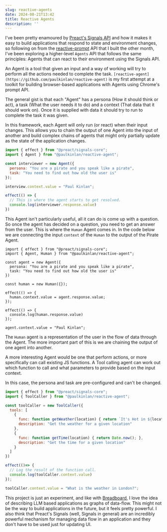 ```yaml
---
slug: reactive-agents
date: 2024-08-21T13:42
title: Reactive Agents
description: ''
---
```


I\'ve been pretty enamoured by [Preact\'s Signals API](https://preactjs.com/guide/v10/signals/) and how it makes it easy to build applications that respond to state and environment changes, so following on from the [reactive-prompt](https://paul.kinlan.me/projects/reactive-prompts/) API that I built the other month, I\'ve been exploring a higher-level `Agents` API that follows the same principles: Agents that can react to their environment using the Signals API.

An Agent is a tool that given an input and a way of working will try to perform all the actions needed to complete the task. `[reactive-agent](https://github.com/paulkinlan/reactive-agent)` is my first attempt at a toolkit for building browser-based applications with Agents using Chrome\'s prompt API.

The general gist is that each \"Agent\" has a persona (How it should think or act), a task (What the user needs it to do) and a context (That data that it should work on). Once it is supplied with data it should try to run to complete the task it was given.

In this framework, each Agent will only run (or react) when their input changes. This allows you to chain the output of one Agent into the input of another and build complex chains of agents that might only partially update as the state of the application changes.

```JavaScript
import { effect } from "@preact/signals-core";
import { Agent } from "@paulkinlan/reactive-agent";

const interviewer = new Agent({
  persona: "You are a pirate and you speak like a pirate",
  task: "You need to find out how old the user is"
});

interview.context.value = "Paul Kinlan";

effect(() => {
  // This is where the agent starts to get resolved.
  console.log(interviewer.response.value)
})
```

This Agent isn\'t particularly useful, all it can do is come up with a question. So once the agent has decided on a question, you need to get an answer from the user. This is where the `Human` Agent comes in. In the code below we are connecting the input `context` of the `Human` to the output of the Pirate Agent.

```
import { effect } from "@preact/signals-core";
import { Agent, Human } from "@paulkinlan/reactive-agent";

const agent = new Agent({
  persona: "You are a pirate and you speak like a pirate",
  task: "You need to find out how old the user is"
})

const human = new Human({});

effect(() => {
  human.context.value = agent.response.value;
});

effect(() => {
  console.log(human.response.value)
});

agent.context.value = "Paul Kinlan";
```

The `Human` agent is a representation of the user in the flow of data through the Agent. The more important part of this is we are chaining the output of one agent into another.

A more interesting Agent would be one that perform actions, or more specifically can call existing JS functions. A Tool calling agent can work out which function to call and what parameters to provide based on the input context.

In this case, the persona and task are pre-configured and can\'t be changed.

```JavaScript
import { effect } from "@preact/signals-core";
import { ToolCaller } from "@paulkinlan/reactive-agent";

const toolCaller = new ToolCaller({
  tools: [
    {
      func: function getWeather(location) { return `It's Hot in ${location}`; },
      description: "Get the weather for a given location"
    },
    {
      func: function getTime(location) { return Date.now(); },
      description: "Get the time for a given location"
    }
  ]
})

effect(()=> {
  // Log the result of the function call.
  console.log(toolCaller.context.value)
});

toolCaller.context.value = "What is the weather in London?";
```

This project is just an experiment, and like with [Breadboard](https://github.com/breadboard-ai/breadboard), I love the idea of describing LLM based applications as graphs of data-flow. This might not be the way to build applications in the future, but it feels pretty powerful. I also think that Preact\'s Signals (well, Signals in general) are an incredibly powerful mechanism for managing data flow in an application and they don\'t have to be used just for updating UI.